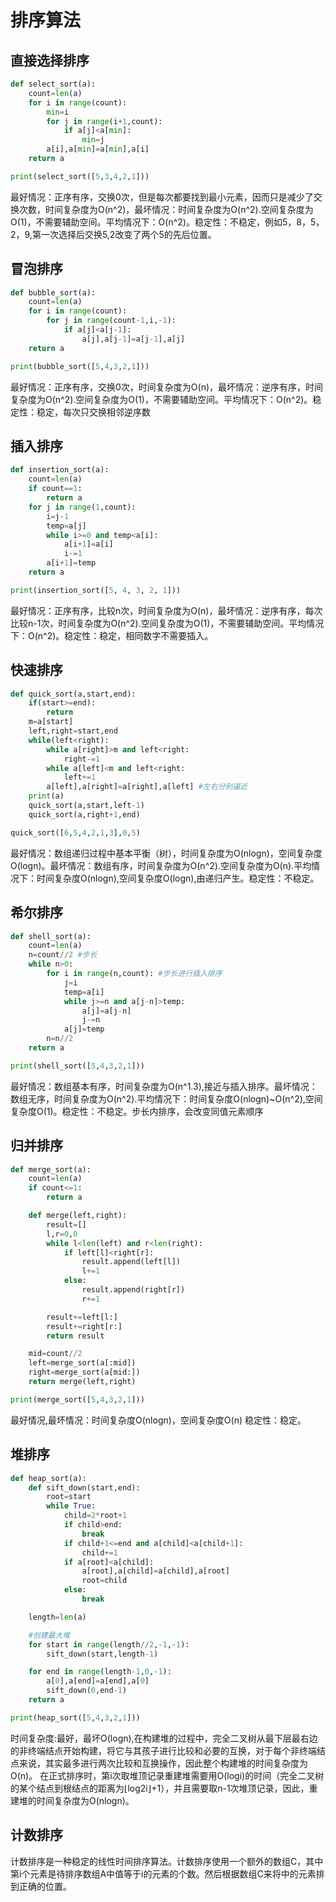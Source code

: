 # 排序算法
## 直接选择排序

```python
def select_sort(a):
    count=len(a)
    for i in range(count):
        min=i
        for j in range(i+1,count):
            if a[j]<a[min]:
                min=j
        a[i],a[min]=a[min],a[i]
    return a

print(select_sort([5,3,4,2,1]))
```

最好情况：正序有序，交换0次，但是每次都要找到最小元素，因而只是减少了交换次数，时间复杂度为O(n^2)，最坏情况：时间复杂度为O(n^2).空间复杂度为O(1)，不需要辅助空间。平均情况下：O(n^2)。稳定性：不稳定，例如5，8，5，2，9,第一次选择后交换5,2改变了两个5的先后位置。

## 冒泡排序

```python
def bubble_sort(a):
    count=len(a)
    for i in range(count):
        for j in range(count-1,i,-1):
            if a[j]<a[j-1]:
                a[j],a[j-1]=a[j-1],a[j]
    return a

print(bubble_sort([5,4,3,2,1]))
```



最好情况：正序有序，交换0次，时间复杂度为O(n)，最坏情况：逆序有序，时间复杂度为O(n^2).空间复杂度为O(1)，不需要辅助空间。平均情况下：O(n^2)。稳定性：稳定，每次只交换相邻逆序数

## 插入排序

```python
def insertion_sort(a):
    count=len(a)
    if count==1:
        return a
    for j in range(1,count):
        i=j-1
        temp=a[j]
        while i>=0 and temp<a[i]:
            a[i+1]=a[i]
            i-=1
        a[i+1]=temp
    return a

print(insertion_sort([5, 4, 3, 2, 1]))
```

最好情况：正序有序，比较n次，时间复杂度为O(n)，最坏情况：逆序有序，每次比较n-1次，时间复杂度为O(n^2).空间复杂度为O(1)，不需要辅助空间。平均情况下：O(n^2)。稳定性：稳定，相同数字不需要插入。

## 快速排序

```python
def quick_sort(a,start,end):
    if(start>=end):
        return
    m=a[start]
    left,right=start,end
    while(left<right):
        while a[right]>m and left<right:
            right-=1
        while a[left]<m and left<right:
            left+=1
        a[left],a[right]=a[right],a[left] #左右分别逼近
    print(a)
    quick_sort(a,start,left-1)
    quick_sort(a,right+1,end)

quick_sort([6,5,4,2,1,3],0,5)
```

最好情况：数组递归过程中基本平衡（树），时间复杂度为O(nlogn)，空间复杂度O(logn)。最坏情况：数组有序，时间复杂度为O(n^2).空间复杂度为O(n).平均情况下：时间复杂度O(nlogn),空间复杂度O(logn),由递归产生。稳定性：不稳定。

## 希尔排序

```python
def shell_sort(a):
    count=len(a)
    n=count//2 #步长
    while n>0:
        for i in range(n,count): #步长进行插入排序
            j=i
            temp=a[i]
            while j>=n and a[j-n]>temp:
                a[j]=a[j-n]
                j-=n
            a[j]=temp
        n=n//2
    return a

print(shell_sort([5,4,3,2,1]))
```

最好情况：数组基本有序，时间复杂度为O(n^1.3),接近与插入排序。最坏情况：数组无序，时间复杂度为O(n^2).平均情况下：时间复杂度O(nlogn)~O(n^2),空间复杂度O(1)。稳定性：不稳定。步长内排序，会改变同值元素顺序

## 归并排序

```python
def merge_sort(a):
    count=len(a)
    if count<=1:
        return a

    def merge(left,right):
        result=[]
        l,r=0,0
        while l<len(left) and r<len(right):
            if left[l]<right[r]:
                result.append(left[l])
                l+=1
            else:
                result.append(right[r])
                r+=1

        result+=left[l:]
        result+=right[r:]
        return result

    mid=count//2
    left=merge_sort(a[:mid])
    right=merge_sort(a[mid:])
    return merge(left,right)

print(merge_sort([5,4,3,2,1]))
```

最好情况,最坏情况：时间复杂度O(nlogn)，空间复杂度O(n) 稳定性：稳定。

## 堆排序

```python
def heap_sort(a):
    def sift_down(start,end):
        root=start
        while True:
            child=2*root+1
            if child>end:
                break
            if child+1<=end and a[child]<a[child+1]:
                child+=1
            if a[root]<a[child]:
                a[root],a[child]=a[child],a[root]
                root=child
            else:
                break

    length=len(a)

    #创建最大堆
    for start in range(length//2,-1,-1):
        sift_down(start,length-1)

    for end in range(length-1,0,-1):
        a[0],a[end]=a[end],a[0]
        sift_down(0,end-1)
    return a

print(heap_sort([5,4,3,2,1]))
```

时间复杂度:最好，最坏O(logn),在构建堆的过程中，完全二叉树从最下层最右边的非终端结点开始构建，将它与其孩子进行比较和必要的互换，对于每个非终端结点来说，其实最多进行两次比较和互换操作，因此整个构建堆的时间复杂度为O(n)。
 在正式排序时，第i次取堆顶记录重建堆需要用O(logi)的时间（完全二叉树的某个结点到根结点的距离为⌊log2i⌋+1），并且需要取n-1次堆顶记录，因此，重建堆的时间复杂度为O(nlogn)。

## 计数排序

计数排序是一种稳定的线性时间排序算法。计数排序使用一个额外的数组C，其中第i个元素是待排序数组A中值等于i的元素的个数。然后根据数组C来将中的元素排到正确的位置。
